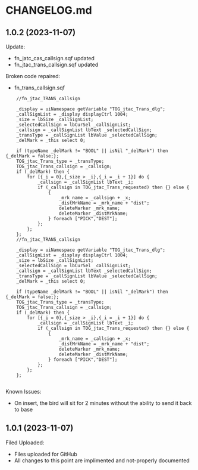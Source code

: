 # CHANGELOG.md

## 1.0.2 (2023-11-07)

Update:

  - fn_jatc_cas_callsign.sqf updated
  - fn_jtac_trans_callsign.sqf updated
  
Broken code repaired:

  - fn_trans_callsign.sqf
  
```
	//fn_jtac_TRANS_callsign

	_display = uiNamespace getVariable "TOG_jtac_Trans_dlg";
	_callSignList = _display displayCtrl 1004;
	_size = lbSize _callSignList;
	_selectedCallSign = lbCurSel _callSignList;
	_callsign = _callSignList lbText _selectedCallSign;
	_transType = _callSignList lbValue _selectedCallSign;
	_delMark = _this select 0;

	if (typeName _delMark != "BOOL" || isNil "_delMark") then {_delMark = false;};
	TOG_jtac_Trans_type = _transType;
	TOG_jtac_Trans_callsign = _callsign;
	if (_delMark) then {
		for [{_i = 0},{_size > _i},{_i = _i + 1}] do {
			_callsign = _callSignList lbText _i;
			if (_callsign in TOG_jtac_Trans_requested) then {} else {
				{
					_mrk_name = _callsign + _x;
					_distMrkName = _mrk_name + "dist";
					deleteMarker _mrk_name;
					deleteMarker _distMrkName;
				} foreach ["PICK","DEST"];
			};
		};
	};
  	//fn_jtac_TRANS_callsign

	_display = uiNamespace getVariable "TOG_jtac_Trans_dlg";
	_callSignList = _display displayCtrl 1004;
	_size = lbSize _callSignList;
	_selectedCallSign = lbCurSel _callSignList;
	_callsign = _callSignList lbText _selectedCallSign;
	_transType = _callSignList lbValue _selectedCallSign;
	_delMark = _this select 0;

	if (typeName _delMark != "BOOL" || isNil "_delMark") then {_delMark = false;};
	TOG_jtac_Trans_type = _transType;
	TOG_jtac_Trans_callsign = _callsign;
	if (_delMark) then {
		for [{_i = 0},{_size > _i},{_i = _i + 1}] do {
			_callsign = _callSignList lbText _i;
			if (_callsign in TOG_jtac_Trans_requested) then {} else {
				{
					_mrk_name = _callsign + _x;
					_distMrkName = _mrk_name + "dist";
					deleteMarker _mrk_name;
					deleteMarker _distMrkName;
				} foreach ["PICK","DEST"];
			};
		};
	};
		
```	
	
Known Issues:

  - On insert, the bird will sit for 2 minutes without the ability to send it back to base

## 1.0.1 (2023-11-07)

Filed Uploaded:

  - Files uploaded for GitHub
  - All changes to this point are implimented and not-properly documented